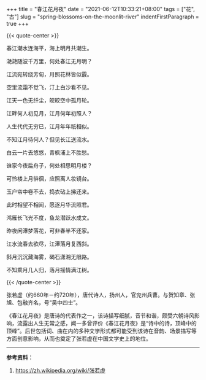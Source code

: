 +++
title = "春江花月夜"
date = "2021-06-12T10:33:21+08:00"
tags = ["花", "古"]
slug = "spring-blossoms-on-the-moonlit-river"
indentFirstParagraph = true
+++

{{< quote-center >}}

春江潮水连海平，海上明月共潮生。

滟滟随波千万里，何处春江无月明？

江流宛转绕芳甸，月照花林皆似霰。

空里流霜不觉飞，汀上白沙看不见。

江天一色无纤尘，皎皎空中孤月轮。

江畔何人初见月，江月何年初照人？

人生代代无穷已，江月年年祇相似。

不知江月待何人？但见长江送流水。

白云一片去悠悠，青枫浦上不胜愁。

谁家今夜扁舟子，何处相思明月楼？

可怜楼上月徘徊，应照离人妆镜台。

玉户帘中卷不去，捣衣砧上拂还来。

此时相望不相闻，愿逐月华流照君。

鸿雁长飞光不度，鱼龙潜跃水成文。

昨夜闲潭梦落花，可非春半不还家。

江水流春去欲尽，江潭落月复西斜。

斜月沉沉藏海雾，碣石潇湘无限路。

不知乘月几人归，落月摇情满江树。

{{< /quote-center >}}

张若虚（约660年－约720年），唐代诗人，扬州人，官兖州兵曹。与贺知章、张旭、包融齐名，号“吴中四士”。

《春江花月夜》是唐诗的代表作之一，该诗描写细腻，音节和谐，颇受六朝诗风影响，流露出人生无常之感，闻一多曾评价《春江花月夜》是“诗中的诗，顶峰中的顶峰”。后世包括词、曲在内的多种文学形式都可能受到该诗在音韵、场景描写等方面创意影响，从而也奠定了张若虚在中国文学史上的地位。

---

**参考资料**：

1. <https://zh.wikipedia.org/wiki/张若虚>
